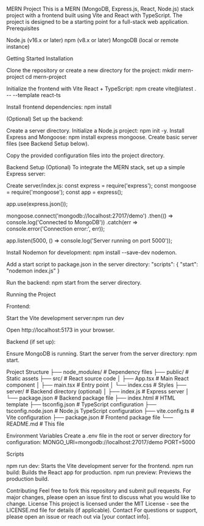 MERN Project
This is a MERN (MongoDB, Express.js, React, Node.js) stack project with a frontend built using Vite and React with TypeScript. The project is designed to be a starting point for a full-stack web application.
Prerequisites

Node.js (v16.x or later)
npm (v8.x or later)
MongoDB (local or remote instance)

Getting Started
Installation

Clone the repository or create a new directory for the project:
mkdir mern-project
cd mern-project


Initialize the frontend with Vite React + TypeScript:
npm create vite@latest . -- --template react-ts


Install frontend dependencies:
npm install


(Optional) Set up the backend:

Create a server directory.
Initialize a Node.js project: npm init -y.
Install Express and Mongoose: npm install express mongoose.
Create basic server files (see Backend Setup below).


Copy the provided configuration files into the project directory.


Backend Setup (Optional)
To integrate the MERN stack, set up a simple Express server:

Create server/index.js:
const express = require('express');
const mongoose = require('mongoose');
const app = express();

app.use(express.json());

mongoose.connect('mongodb://localhost:27017/demo')
  .then(() => console.log('Connected to MongoDB'))
  .catch(err => console.error('Connection error:', err));

app.listen(5000, () => console.log('Server running on port 5000'));


Install Nodemon for development: npm install --save-dev nodemon.

Add a start script to package.json in the server directory:
"scripts": {
  "start": "nodemon index.js"
}


Run the backend: npm start from the server directory.


Running the Project

Frontend:

Start the Vite development server:npm run dev


Open http://localhost:5173 in your browser.


Backend (if set up):

Ensure MongoDB is running.
Start the server from the server directory: npm start.



Project Structure
├── node_modules/      # Dependency files
├── public/            # Static assets
├── src/               # React source code
│   ├── App.tsx        # Main React component
│   ├── main.tsx       # Entry point
│   └── index.css      # Styles
├── server/            # Backend directory (optional)
│   ├── index.js       # Express server
│   └── package.json   # Backend package file
├── index.html         # HTML template
├── tsconfig.json      # TypeScript configuration
├── tsconfig.node.json # Node.js TypeScript configuration
├── vite.config.ts     # Vite configuration
├── package.json       # Frontend package file
└── README.md          # This file

Environment Variables
Create a .env file in the root or server directory for configuration:
MONGO_URI=mongodb://localhost:27017/demo
PORT=5000

Scripts

npm run dev: Starts the Vite development server for the frontend.
npm run build: Builds the React app for production.
npm run preview: Previews the production build.

Contributing
Feel free to fork this repository and submit pull requests. For major changes, please open an issue first to discuss what you would like to change.
License
This project is licensed under the MIT License - see the LICENSE.md file for details (if applicable).
Contact
For questions or support, please open an issue or reach out via [your contact info].

